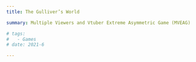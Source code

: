 ```yaml
---
title: The Gulliver’s World

summary: Multiple Viewers and Vtuber Extreme Asymmetric Game (MVEAG)

# tags:
#   - Games
# date: 2021-6

---
```

